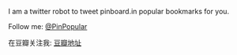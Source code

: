 I am a twitter robot to tweet pinboard.in popular bookmarks for you.

Follow me: [@PinPopular](https://twitter.com/#!/PinPopular)

在豆瓣关注我: [豆瓣地址](http://www.douban.com/people/47529301/)